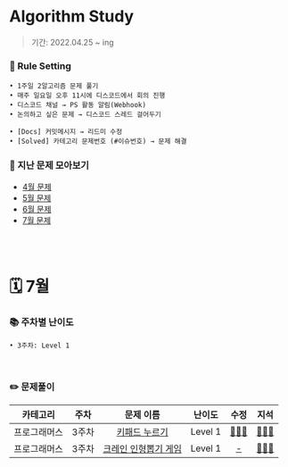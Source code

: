 # Algorithm Study
> 기간: 2022.04.25 ~ ing  

### 📌 Rule Setting
    • 1주일 2알고리즘 문제 풀기
    • 매주 일요일 오후 11시에 디스코드에서 회의 진행
    • 디스코드 채널 → PS 활동 알림(Webhook)
    • 논의하고 싶은 문제 → 디스코드 스레드 걸어두기

```
• [Docs] 커밋메시지 → 리드미 수정
• [Solved] 카테고리 문제번호 (#이슈번호) → 문제 해결 
```

### 👀 지난 문제 모아보기
- [4월 문제](모아보기/4월문제.md)
- [5월 문제](모아보기/5월문제.md)
- [6월 문제](모아보기/6월문제.md)
- [7월 문제](모아보기/7월문제.md)

</br></br>

# 🗓 7월
### 📚 주차별 난이도
    • 3주차: Level 1 
</br>

### ✏️ 문제풀이
| 카테고리 | 주차 | 문제 이름 | 난이도 | 수정 | 지석 |  
| :----------: | :----------: | :----------: | :----------: | :----------: | :----------: | 
| 프로그래머스 | 3주차 | [키패드 누르기](https://school.programmers.co.kr/learn/courses/30/lessons/67256) | Level 1 | [🙆🏻‍♀️](수정/Implementation/Programmers67256.md) | [🙆🏻‍♂️](지석/Implementation/Programmers67256.md) |
| 프로그래머스 | 3주차 | [크레인 인형뽑기 게임](https://school.programmers.co.kr/learn/courses/30/lessons/64061) | Level 1 | [-](-) | [🙆🏻‍♂️](지석/Stack_Queue/Programmers64061.md) |
